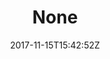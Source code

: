 ---
title: 'None'
draft: false
path: 04-the-atlantic-ocean/_NIC0575.JPG
description: 'Mending the Watt Sea Generator'
date: 2017-11-15T15:42:52Z
location: None
size: 6000x4000
catergory: the-atlantic-ocean
--- 